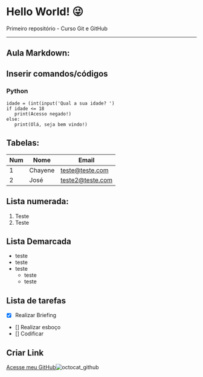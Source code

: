 # Hello World! 😜

 Primeiro repositório - Curso Git e GitHub
 ***
 
## Aula Markdown:

## Inserir comandos/códigos
### Python
```
idade = (int(input('Qual a sua idade? ')
if idade <= 18
   print(Acesso negado!)
else:
   print(Olá, seja bem vindo!)
```


## Tabelas:

Num | Nome | Email 
---|---|---
1 | Chayene | teste@teste.com
2 | José | teste2@teste.com

## Lista numerada: 
1. Teste
1. Teste

## Lista Demarcada
* teste
* teste
* teste
    * teste
    * teste

 ## Lista de tarefas
 - [x]  Realizar Briefing
 - []  Realizar esboço
 - []  Codificar

## Criar Link

[Acesse meu GitHub](https://github.com/chaysouzas)![octocat_github](https://github.com/chaysouzas/Ola-Mundo/assets/122215869/de6973a3-20ca-452d-b913-c85405ee3d12)
